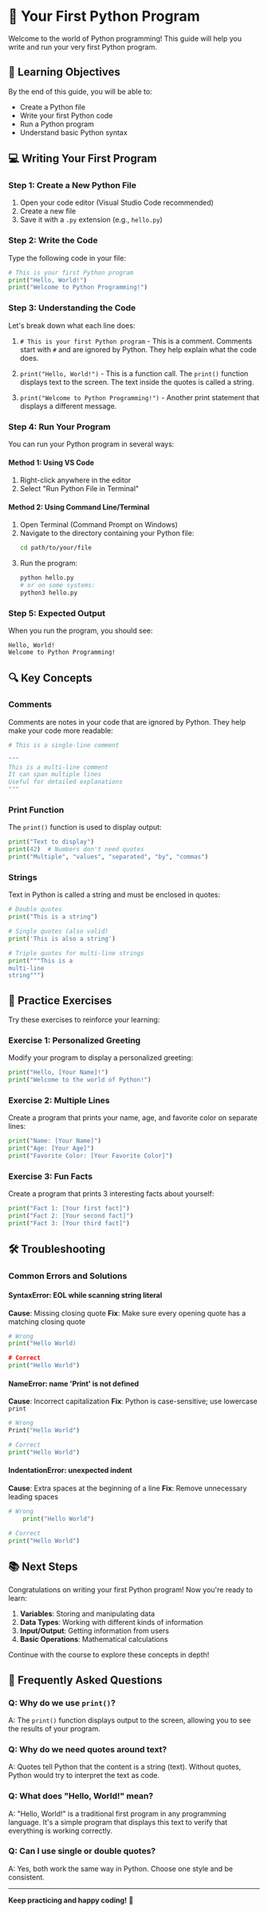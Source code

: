 # 🚀 Your First Python Program

Welcome to the world of Python programming! This guide will help you write and run your very first Python program.

## 🎯 Learning Objectives

By the end of this guide, you will be able to:
- Create a Python file
- Write your first Python code
- Run a Python program
- Understand basic Python syntax

## 💻 Writing Your First Program

### Step 1: Create a New Python File

1. Open your code editor (Visual Studio Code recommended)
2. Create a new file
3. Save it with a `.py` extension (e.g., `hello.py`)

### Step 2: Write the Code

Type the following code in your file:

```python
# This is your first Python program
print("Hello, World!")
print("Welcome to Python Programming!")
```

### Step 3: Understanding the Code

Let's break down what each line does:

1. `# This is your first Python program` - This is a comment. Comments start with `#` and are ignored by Python. They help explain what the code does.

2. `print("Hello, World!")` - This is a function call. The `print()` function displays text to the screen. The text inside the quotes is called a string.

3. `print("Welcome to Python Programming!")` - Another print statement that displays a different message.

### Step 4: Run Your Program

You can run your Python program in several ways:

#### Method 1: Using VS Code
1. Right-click anywhere in the editor
2. Select "Run Python File in Terminal"

#### Method 2: Using Command Line/Terminal
1. Open Terminal (Command Prompt on Windows)
2. Navigate to the directory containing your Python file:
   ```bash
   cd path/to/your/file
   ```
3. Run the program:
   ```bash
   python hello.py
   # or on some systems:
   python3 hello.py
   ```

### Step 5: Expected Output

When you run the program, you should see:
```
Hello, World!
Welcome to Python Programming!
```

## 🔍 Key Concepts

### Comments
Comments are notes in your code that are ignored by Python. They help make your code more readable:

```python
# This is a single-line comment

"""
This is a multi-line comment
It can span multiple lines
Useful for detailed explanations
"""
```

### Print Function
The `print()` function is used to display output:

```python
print("Text to display")
print(42)  # Numbers don't need quotes
print("Multiple", "values", "separated", "by", "commas")
```

### Strings
Text in Python is called a string and must be enclosed in quotes:

```python
# Double quotes
print("This is a string")

# Single quotes (also valid)
print('This is also a string')

# Triple quotes for multi-line strings
print("""This is a
multi-line
string""")
```

## 🧪 Practice Exercises

Try these exercises to reinforce your learning:

### Exercise 1: Personalized Greeting
Modify your program to display a personalized greeting:
```python
print("Hello, [Your Name]!")
print("Welcome to the world of Python!")
```

### Exercise 2: Multiple Lines
Create a program that prints your name, age, and favorite color on separate lines:
```python
print("Name: [Your Name]")
print("Age: [Your Age]")
print("Favorite Color: [Your Favorite Color]")
```

### Exercise 3: Fun Facts
Create a program that prints 3 interesting facts about yourself:
```python
print("Fact 1: [Your first fact]")
print("Fact 2: [Your second fact]")
print("Fact 3: [Your third fact]")
```

## 🛠 Troubleshooting

### Common Errors and Solutions

#### SyntaxError: EOL while scanning string literal
**Cause**: Missing closing quote
**Fix**: Make sure every opening quote has a matching closing quote
```python
# Wrong
print("Hello World)

# Correct
print("Hello World")
```

#### NameError: name 'Print' is not defined
**Cause**: Incorrect capitalization
**Fix**: Python is case-sensitive; use lowercase `print`
```python
# Wrong
Print("Hello World")

# Correct
print("Hello World")
```

#### IndentationError: unexpected indent
**Cause**: Extra spaces at the beginning of a line
**Fix**: Remove unnecessary leading spaces
```python
# Wrong
    print("Hello World")

# Correct
print("Hello World")
```

## 📚 Next Steps

Congratulations on writing your first Python program! Now you're ready to learn:

1. **Variables**: Storing and manipulating data
2. **Data Types**: Working with different kinds of information
3. **Input/Output**: Getting information from users
4. **Basic Operations**: Mathematical calculations

Continue with the course to explore these concepts in depth!

## 🤔 Frequently Asked Questions

### Q: Why do we use `print()`?
A: The `print()` function displays output to the screen, allowing you to see the results of your program.

### Q: Why do we need quotes around text?
A: Quotes tell Python that the content is a string (text). Without quotes, Python would try to interpret the text as code.

### Q: What does "Hello, World!" mean?
A: "Hello, World!" is a traditional first program in any programming language. It's a simple program that displays this text to verify that everything is working correctly.

### Q: Can I use single or double quotes?
A: Yes, both work the same way in Python. Choose one style and be consistent.

---

**Keep practicing and happy coding!** 🐍